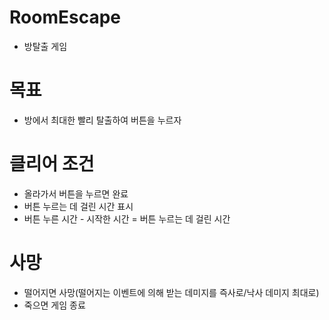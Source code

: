 # RoomEscape
- 방탈출 게임


# 목표
- 방에서 최대한 빨리 탈출하여 버튼을 누르자


# 클리어 조건
- 올라가서 버튼을 누르면 완료
- 버튼 누르는 데 걸린 시간 표시
- 버튼 누른 시간 - 시작한 시간 = 버튼 누르는 데 걸린 시간


# 사망
- 떨어지면 사망(떨어지는 이벤트에 의해 받는 데미지를 즉사로/낙사 데미지 최대로)
- 죽으면 게임 종료
